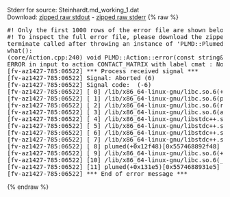 Stderr for source:  Steinhardt.md_working_1.dat   
Download: [zipped raw stdout](Steinhardt.md_working_1.dat.plumed.stdout.txt.zip) - [zipped raw stderr](Steinhardt.md_working_1.dat.plumed.stderr.txt.zip) 
{% raw %}
<pre>
#! Only the first 1000 rows of the error file are shown below
#! To inspect the full error file, please download the zipped raw stderr file above
terminate called after throwing an instance of 'PLMD::Plumed::ExceptionError'
what():
(core/Action.cpp:240) void PLMD::Action::error(const string&) const
ERROR in input to action CONTACT_MATRIX with label cmat : No atoms have been read in
[fv-az1427-785:06522] *** Process received signal ***
[fv-az1427-785:06522] Signal: Aborted (6)
[fv-az1427-785:06522] Signal code:  (-6)
[fv-az1427-785:06522] [ 0] /lib/x86_64-linux-gnu/libc.so.6(+0x42520)[0x7f13d5a42520]
[fv-az1427-785:06522] [ 1] /lib/x86_64-linux-gnu/libc.so.6(pthread_kill+0x12c)[0x7f13d5a969fc]
[fv-az1427-785:06522] [ 2] /lib/x86_64-linux-gnu/libc.so.6(raise+0x16)[0x7f13d5a42476]
[fv-az1427-785:06522] [ 3] /lib/x86_64-linux-gnu/libc.so.6(abort+0xd3)[0x7f13d5a287f3]
[fv-az1427-785:06522] [ 4] /lib/x86_64-linux-gnu/libstdc++.so.6(+0xa2b9e)[0x7f13d5ea2b9e]
[fv-az1427-785:06522] [ 5] /lib/x86_64-linux-gnu/libstdc++.so.6(+0xae20c)[0x7f13d5eae20c]
[fv-az1427-785:06522] [ 6] /lib/x86_64-linux-gnu/libstdc++.so.6(+0xae277)[0x7f13d5eae277]
[fv-az1427-785:06522] [ 7] /lib/x86_64-linux-gnu/libstdc++.so.6(__cxa_rethrow+0x4b)[0x7f13d5eae52b]
[fv-az1427-785:06522] [ 8] plumed(+0x12f48)[0x557468892f48]
[fv-az1427-785:06522] [ 9] /lib/x86_64-linux-gnu/libc.so.6(+0x29d90)[0x7f13d5a29d90]
[fv-az1427-785:06522] [10] /lib/x86_64-linux-gnu/libc.so.6(__libc_start_main+0x80)[0x7f13d5a29e40]
[fv-az1427-785:06522] [11] plumed(+0x131e5)[0x5574688931e5]
[fv-az1427-785:06522] *** End of error message ***
</pre>
{% endraw %}

